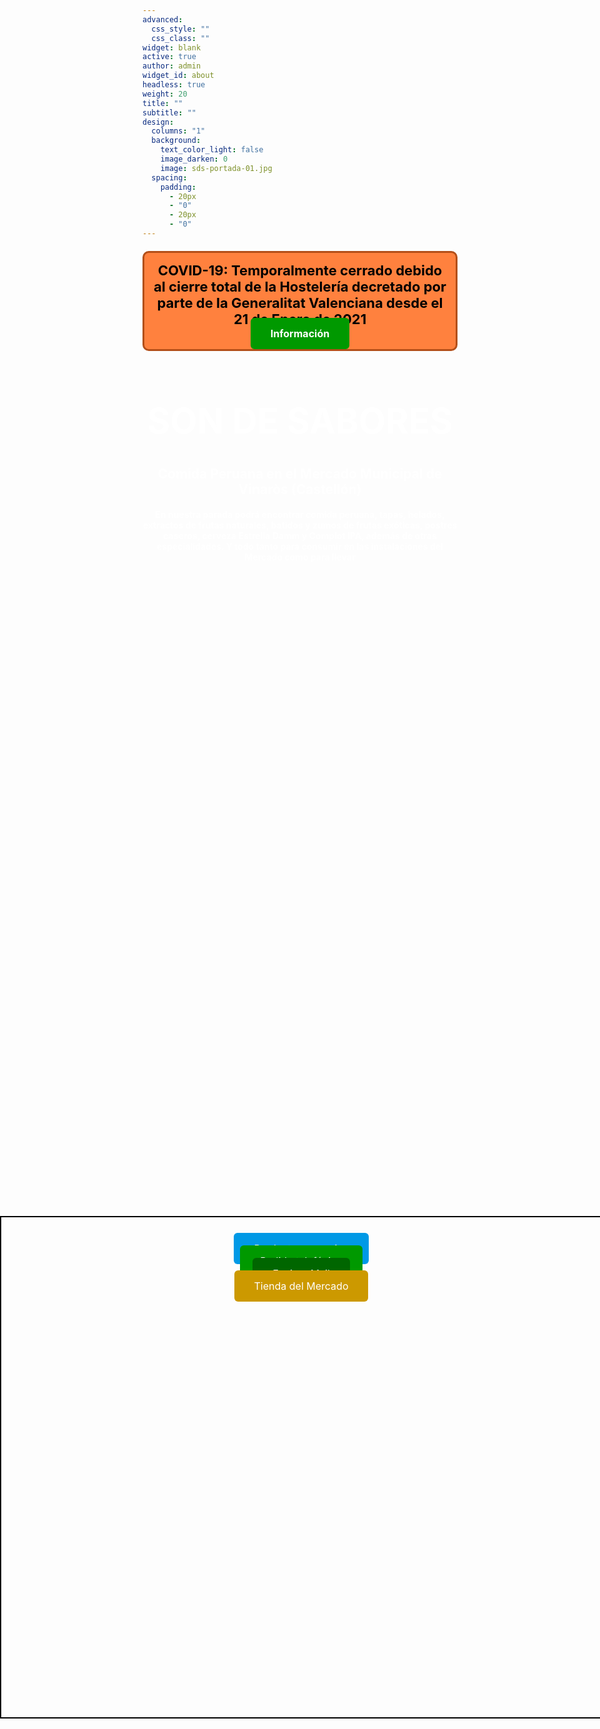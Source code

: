```yaml
---
advanced:
  css_style: ""
  css_class: ""
widget: blank
active: true
author: admin
widget_id: about
headless: true
weight: 20
title: ""
subtitle: ""
design:
  columns: "1"
  background:
    text_color_light: false
    image_darken: 0
    image: sds-portada-01.jpg
  spacing:
    padding:
      - 20px
      - "0"
      - 20px
      - "0"
---
```


<!DOCTYPE html>
<html>
<head>

<style>
#main { /* Contenedor para el texto y los botones */
  padding: 0px 0px;
  position: absolute;
  top: 50%;
  /* width:250px; */
  width: 100%;
  left: 0%;
  height: 800px;  
  display: center;
  align-items: center;
  text-align: center;
  border: 2px solid black;
}

#main div {
   flex: 1;
}
</style>

<style>
.button {
  background-color: #0099e6;
  position: relative;
  top: 5%;
  /* border: none; */
  border: 0px solid black;
  color: white;
  padding: 15px 32px;
  text-decoration: none;
  text-align: center;
  display: center;
  border-radius: 6px;
  font-size: 16px;
  margin: 4px 2px;
  cursor: pointer;
  transition-duration: 0.4s;
  overflow: hidden;
}

.button:hover{
    color: black;
    background-color: #FFF8C2;
}
  
.button:after {
  content: "";
  background: #ffffff;
  display: block;
  position: absolute;
  padding-top: 300%;
  padding-left: 350%;
  margin-left: -40px !important;
  margin-top: -120%;
  opacity: 0;
  transition: all 0.8s
}

.button:active:after {
  padding: 0;
  margin: 0;
  opacity: 1;
  transition: 0s
}

.button1 {width: 98%;}
.button2 {width: 98%; background-color: #009900;}
.button3 {width: 98%; background-color: #006600;}
.button4 {width: 98%; background-color: #cc9900;}
</style>
</head>

<body>

<p style="background:#FF813E; color:black; font-weight:bold; padding:15px; border:3px solid #B34F19; margin-top:20px; margin-bottom:20px; text-align:center; font-size:22px; border-radius:10px;">COVID-19: Temporalmente cerrado debido al cierre total de la Hostelería decretado por parte de la Generalitat Valenciana desde el 21 de Enero de 2021
<br/>
<a class="button button2" href="https://www.google.com/search?q=COVID-19+%2BVinar%C3%B3s&oq=COVID19+%2BVinar%C3%B3s&aqs=chrome..69i57.27050j1j15&sourceid=chrome&ie=UTF-8" target="_blank">Información</a>
</p>

<h1 style="color:white; text-align:center; font-size:400%;">
  <b>SON DE SABORES</b>
</h1>

<h1 style="color:white; text-align:center; font-size:150%;">
  <b>Comida Peruana en el Mercado Municipal de Vinaròs (Castellón)</b>
</h1>

<h1 style="color:white; text-align:center; font-size:100%;">
  En nuestra parada podrá encontrar comida peruana, tapas, helados, extractos de frutas naturales, batidos y zumos de frutas exóticas, postres caseros, cerveza Estrella Damm y Complot IPA, además de otras especialidades. Y todo tanto para consumir en las instalaciones del Mercado como para llevar
</h1>

<br/><br/><br/><br/><br/><br/><br/><br/><br/><br/>

<div id="main">
<a class="button button1" href="https://drive.google.com/drive/folders/18_9FEFRLB9bzvI3kZfulINeRh2OaOTNI?usp=sharing" target="_blank">Productos y precios</a><br>
<a class="button button2" href="tel:+34 651 94 55 87">Pedido telefónico</a><br>
<a class="button button3" href="mailto:SonDeSaboresPeruanos@gmail.com" target="_blank">Enviar eMail</a><br>
<a class="button button4" href="http://vinaros.mercadosexcelentes.com/tienda/son-sabores" target="_blank">Tienda del Mercado</a>
</div>

</body>
</html>
